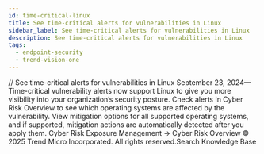 ```yaml
---
id: time-critical-linux
title: See time-critical alerts for vulnerabilities in Linux
sidebar_label: See time-critical alerts for vulnerabilities in Linux
description: See time-critical alerts for vulnerabilities in Linux
tags:
  - endpoint-security
  - trend-vision-one
---
```


/*<![CDATA[*/ $('#title').html($('meta[name=map-description]').attr('content')); /*]]>*/ See time-critical alerts for vulnerabilities in Linux September 23, 2024—Time-critical vulnerability alerts now support Linux to give you more visibility into your organization’s security posture. Check alerts In Cyber Risk Overview to see which operating systems are affected by the vulnerability. View mitigation options for all supported operating systems, and if supported, mitigation actions are automatically detected after you apply them. Cyber Risk Exposure Management → Cyber Risk Overview © 2025 Trend Micro Incorporated. All rights reserved.Search Knowledge Base